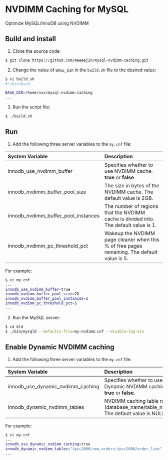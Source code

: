 # NVDIMM Caching for MySQL

Optimize MySQL/InnoDB using NVDIMM 

## Build and install

1. Clone the source code: 

```bash
$ git clone https://github.com/meeeejin/mysql-nvdimm-caching.git
```

2. Change the value of `BASE_DIR` in the `build.sh` file to the desired value:

```bash
$ vi build.sh
#!/bin/bash

BASE_DIR=/home/xxx/mysql-nvdimm-caching
...
```

3. Run the script file:

```bash
$ ./build.sh
```

## Run

1. Add the following three server variables to the `my.cnf` file:

| System Variable                     | Description | 
| :---------------------------------- | :---------- |
| innodb_use_nvdimm_buffer            | Specifies whether to use NVDIMM cache. **true** or **false**. |
| innodb_nvdimm_buffer_pool_size      | The size in bytes of the NVDIMM cache. The default value is 2GB. |
| innodb_nvdimm_buffer_pool_instances | The number of regions that the NVDIMM cache is divided into. The default value is 1. |
| innodb_nvdimm_pc_threshold_pct      | Wakeup the NVDIMM page cleaner when this % of free pages remaining. The default value is 5. |

For example:

```bash
$ vi my.cnf
...
innodb_use_nvdimm_buffer=true
innodb_nvdimm_buffer_pool_size=2G
innodb_nvdimm_buffer_pool_instances=1
innodb_nvdimm_pc_threshold_pct=5
...
```

2. Run the MySQL server:

```bash
$ cd bld
$ ./bin/mysqld --defaults-file=my-nvdimm.cnf --disable-log-bin
```

## Enable Dynamic NVDIMM caching

1. Add the following three server variables to the `my.cnf` file:

| System Variable                     | Description | 
| :---------------------------------- | :---------- |
| innodb_use_dynamic_nvdimm_caching   | Specifies whether to use Dynamic NVDIMM caching. **true** or **false**. |
| innodb_dynamic_nvdimm_tables        | NVDIMM caching table names (database_name/table_name). The default value is NULL. |

For example:

```bash
$ vi my.cnf
...
innodb_use_dynamic_nvdimm_caching=true
innodb_dynamic_nvdimm_tables="tpcc2000/new_orders;tpcc2000/order_line"
...
```

